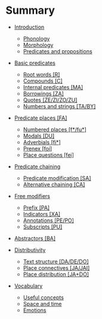 # Summary

- [Introduction](introduction.md)
  - [Phonology]()
  - [Morphology](morphology.md)
  - [Predicates and propositions](predicates_and_propositions.md)
  
- [Basic predicates](basic_predicates.md)
  - [Root words [R]]()
  - [Compounds [C]]()
  - [Internal predicates [MA]]()
  - [Borrowings [ZA]]()
  - [Quotes [ZE/ZI/ZO/ZU]]()
  - [Numbers and strings [TA/BY]]()

- [Predicate places [FA]]()
  - [Numbered places [f*/fu*]]()
  - [Modals [DU]]()
  - [Adverbials [fi*]]()
  - [Prenex [foi]]()
  - [Place questions [fei]]()

- [Predicate chaining](predicate_chaining.md)
  - [Predicate modification [SA]]()
  - [Alternative chaining [CA]]()

- [Free modifiers]()
  - [Prefix [PA]]()
  - [Indicators [XA]]()
  - [Annotations [PE/PO]]()
  - [Subscripts [PU]]()

- [Abstractors [BA]]()

- [Distributivity]()
  - [Text structure [DA/DE/DO]]()
  - [Place connectives [JA/JAI]]()
  - [Place distribution [JA+DO]]()

- [Vocabulary]()
  - [Useful concepts]()
  - [Space and time]()
  - [Emotions]()